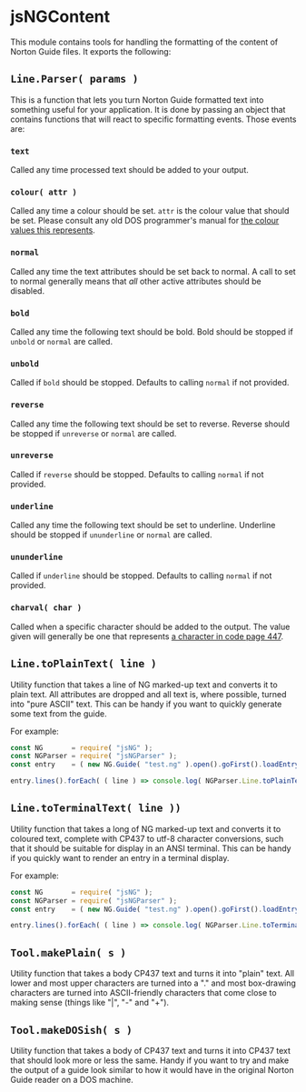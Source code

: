 # jsNGContent

This module contains tools for handling the formatting of the content of
Norton Guide files. It exports the following:

## `Line.Parser( params )`

This is a function that lets you turn Norton Guide formatted text into
something useful for your application. It is done by passing an object that
contains functions that will react to specific formatting events. Those
events are:

### `text`

Called any time processed text should be added to your output.

### `colour( attr )`

Called any time a colour should be set. `attr` is the colour value that
should be set. Please consult any old DOS programmer's manual
for
[the colour values this represents](https://en.wikipedia.org/wiki/BIOS_color_attributes).

### `normal`

Called any time the text attributes should be set back to normal. A call to
set to normal generally means that *all* other active attributes should be
disabled.

### `bold`

Called any time the following text should be bold. Bold should be stopped if
`unbold` or `normal` are called.

### `unbold`

Called if `bold` should be stopped. Defaults to calling `normal` if not
provided.

### `reverse`

Called any time the following text should be set to reverse. Reverse should
be stopped if `unreverse` or `normal` are called.

### `unreverse`

Called if `reverse` should be stopped. Defaults to calling `normal` if not
provided.

### `underline`

Called any time the following text should be set to underline. Underline
should be stopped if `ununderline` or `normal` are called.

### `ununderline`

Called if `underline` should be stopped. Defaults to calling `normal` if not
provided.

### `charval( char )`

Called when a specific character should be added to the output. The value
given will generally be one that
represents
[a character in code page 447](https://en.wikipedia.org/wiki/Code_page_437).

## `Line.toPlainText( line )`

Utility function that takes a line of NG marked-up text and converts it to
plain text. All attributes are dropped and all text is, where possible,
turned into "pure ASCII" text. This can be handy if you want to quickly
generate some text from the guide.

For example:

```js
const NG       = require( "jsNG" );
const NGParser = require( "jsNGParser" );
const entry    = ( new NG.Guide( "test.ng" ).open().goFirst().loadEntry();

entry.lines().forEach( ( line ) => console.log( NGParser.Line.toPlainText( line ) ) );
```

## `Line.toTerminalText( line ))`

Utility function that takes a long of NG marked-up text and converts it to
coloured text, complete with CP437 to utf-8 character conversions, such that
it should be suitable for display in an ANSI terminal. This can be handy if
you quickly want to render an entry in a terminal display.

For example:

```js
const NG       = require( "jsNG" );
const NGParser = require( "jsNGParser" );
const entry    = ( new NG.Guide( "test.ng" ).open().goFirst().loadEntry();

entry.lines().forEach( ( line ) => console.log( NGParser.Line.toTerminalText( line ) ) );
```

## `Tool.makePlain( s )`

Utility function that takes a body CP437 text and turns it into "plain"
text. All lower and most upper characters are turned into a "." and most
box-drawing characters are turned into ASCII-friendly characters that come
close to making sense (things like "|", "-" and "+").

## `Tool.makeDOSish( s )`

Utility function that takes a body of CP437 text and turns it into CP437
text that should look more or less the same. Handy if you want to try and
make the output of a guide look similar to how it would have in the original
Norton Guide reader on a DOS machine.
